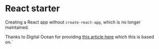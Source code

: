 # React starter

Creating a React app without `create-react-app`, which is no longer maintained.

Thanks to Digital Ocean for providing [this article here](https://www.digitalocean.com/community/tutorials/settingup-reactjs-using-webpack-4-and-babel-7-the-definitive-guide) which this is based on.`
